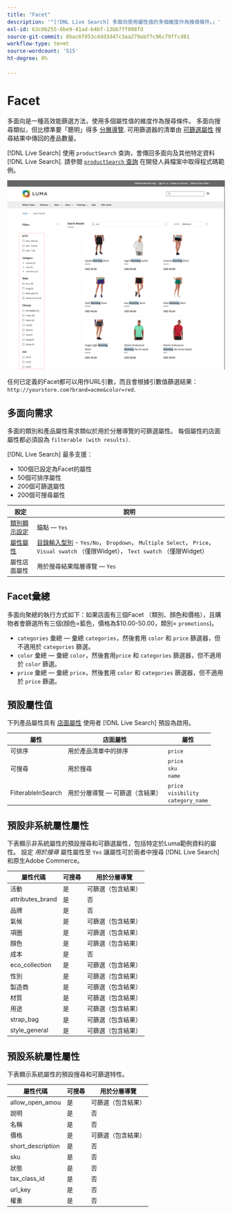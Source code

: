 ```yaml
---
title: "Facet"
description: '"[!DNL Live Search] 多面向使用屬性值的多個維度作為搜尋條件。」'
exl-id: 63c0b255-6be9-41ad-b4bf-13bb7ff098fd
source-git-commit: 8bac6f053cddd3d47c3aa279abf7c96c79ffcd81
workflow-type: tm+mt
source-wordcount: '515'
ht-degree: 0%

---
```


# Facet

多面向是一種高效能篩選方法，使用多個屬性值的維度作為搜尋條件。 多面向搜尋類似，但比標準要「聰明」得多 [分層導覽](https://experienceleague.adobe.com/docs/commerce-admin/catalog/catalog/navigation/navigation-layered.html). 可用篩選器的清單由 [可篩選屬性](https://experienceleague.adobe.com/docs/commerce-admin/catalog/catalog/navigation/navigation-layered.html#filterable-attributes) 搜尋結果中傳回的產品數量。

[!DNL Live Search] 使用 `productSearch` 查詢，會傳回多面向及其他特定資料 [!DNL Live Search]. 請參閱 [`productSearch` 查詢](https://developer.adobe.com/commerce/services/graphql/live-search/product-search/) 在開發人員檔案中取得程式碼範例。

![篩選的搜尋結果](assets/storefront-search-results-run.png)

任何已定義的Facet都可以用作URL引數，而且會根據引數值篩選結果： `http://yourstore.com?brand=acme&color=red`.

## 多面向需求

多面的類別和產品屬性需求類似於用於分層導覽的可篩選屬性。 每個屬性的店面屬性都必須設為 `filterable (with results)`.

[!DNL Live Search] 最多支援：

* 100個已設定為Facet的屬性
* 50個可排序屬性
* 200個可篩選屬性
* 200個可搜尋屬性

| 設定 | 說明 |
|--- |--- |
| [類別顯示設定](https://experienceleague.adobe.com/docs/commerce-admin/catalog/categories/create/categories-display-settings.html) | 錨點 —  `Yes` |
| [屬性屬性](https://experienceleague.adobe.com/docs/commerce-admin/catalog/product-attributes/create/attribute-product-create.html) | [目錄輸入型別](https://experienceleague.adobe.com/docs/commerce-admin/catalog/product-attributes/attributes-input-types.html) - `Yes/No`， `Dropdown`， `Multiple Select`， `Price`， `Visual swatch` （僅限Widget）， `Text swatch` （僅限Widget） |
| 屬性店面屬性 | 用於搜尋結果階層導覽 —  `Yes` |

## Facet彙總

多面向聚總的執行方式如下：如果店面有三個Facet （類別、顏色和價格），且購物者會篩選所有三個(顏色=藍色，價格為$10.00-50.00，類別= `promotions`)。

* `categories` 彙總 — 彙總 `categories`，然後套用 `color` 和 `price` 篩選器，但不適用於 `categories` 篩選。
* `color` 彙總 — 彙總 `color`，然後套用`price` 和 `categories` 篩選器，但不適用於 `color` 篩選。
* `price` 彙總 — 彙總 `price`，然後套用 `color` 和 `categories` 篩選器，但不適用於 `price` 篩選。

## 預設屬性值

下列產品屬性具有 [店面屬性](https://experienceleague.adobe.com/docs/commerce-admin/catalog/product-attributes/product-attributes.html) 使用者 [!DNL Live Search] 預設為啟用。

| 屬性 | 店面屬性 | 屬性 |
|---|---|---|
| 可排序 | 用於產品清單中的排序 | `price` |
| 可搜尋 | 用於搜尋 | `price` <br />`sku`<br />`name` |
| FilterableInSearch | 用於分層導覽 — 可篩選（含結果） | `price`<br />`visibility`<br />`category_name` |

## 預設非系統屬性屬性

下表顯示非系統屬性的預設搜尋和可篩選屬性，包括特定於Luma範例資料的屬性。 設定 *用於搜尋* 屬性屬性至 `Yes` 讓屬性可於兩者中搜尋 [!DNL Live Search] 和原生Adobe Commerce。

| 屬性代碼 | 可搜尋 | 用於分層導覽 |
|--- |--- |--- |
| 活動 | 是 | 可篩選（包含結果） |
| attributes_brand | 是 | 否 |
| 品牌 | 是 | 否 |
| 氣候 | 是 | 可篩選（包含結果） |
| 項圈 | 是 | 可篩選（包含結果） |
| 顏色 | 是 | 可篩選（包含結果） |
| 成本 | 是 | 否 |
| eco_collection | 是 | 可篩選（包含結果） |
| 性別 | 是 | 可篩選（包含結果） |
| 製造商 | 是 | 可篩選（包含結果） |
| 材質 | 是 | 可篩選（包含結果） |
| 用途 | 是 | 可篩選（包含結果） |
| strap_bag | 是 | 可篩選（包含結果） |
| style_general | 是 | 可篩選（包含結果） |

## 預設系統屬性屬性

下表顯示系統屬性的預設搜尋和可篩選特性。

| 屬性代碼 | 可搜尋 | 用於分層導覽 |
|--- |--- |--- |
| allow_open_amou | 是 | 可篩選（包含結果） |
| 說明 | 是 | 否 |
| 名稱 | 是 | 否 |
| 價格 | 是 | 可篩選（包含結果） |
| short_description | 是 | 否 |
| sku | 是 | 否 |
| 狀態 | 是 | 否 |
| tax_class_id | 是 | 否 |
| url_key | 是 | 否 |
| 權重 | 是 | 否 |

